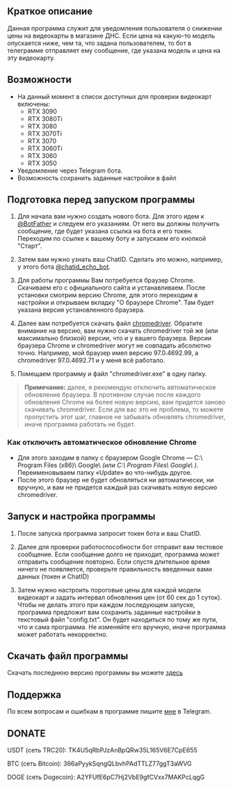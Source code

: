 ## Краткое описание

Данная программа служит для уведомления пользователя о снижении цены на видеокарты в магазине ДНС. 
Если цена на какую-то модель опускается ниже, чем та, что задана пользователем, то бот в телеграмме отправляет ему сообщение, где указана модель и цена на эту видеокарту. 


## Возможности
- На данный момент в список доступных для проверки видеокарт включены: 
    - RTX 3090
    - RTX 3080Ti 
    - RTX 3080 
    - RTX 3070Ti 
    - RTX 3070
    - RTX 3060Ti
    - RTX 3060 
    - RTX 3050
- Уведомление через Telegram бота.
- Возможность сохранить заданные настройки в файл 

## Подготовка перед запуском программы
1. Для начала вам нужно создать нового бота. Для этого идем к [@BotFather](https://telegram.me/BotFather) и следуем его указаниям. От него вы должны получить сообщение, где будет указана ссылка на бота и его токен.
Переходим по ссылке к вашему боту и запускаем его кнопкой "Старт".

2. Затем вам нужно узнать ваш ChatID. Сделать это можно, например, у этого бота [@chatid_echo_bot](https://telegram.me/chatid_echo_bot).
3. Для работы программы Вам потребуется браузер Chrome. Скачиваем его с официального сайта и устанавливаем. 
После установки смотрим версию Chrome, для этого переходим в настройки и открываем вкладку "О браузере Chrome". Там будет указана версия установленного браузера.

4. Далее вам потребуется скачать файл [chromedriver](https://chromedriver.chromium.org). Обратите внимание на версию, вам нужно скачать chromedriver той же 
(или максимально близкой) версии, что и у вашего браузера. Версии браузера Chrome и chromedriver могут не совпадать абсолютно точно. Например, мой браузер имел 
версию 97.0.4692.99, а chromedriver 97.0.4692.71 и у меня всё работало.

5. Помещаем программу и файл "chromedriver.exe" в одну папку.

> **Примечание:** далее, я рекомендую отключить автоматическое обновление браузера. В противном случае после каждого обновления Chrome на более новую версию, вам придется заново скачивать chromedriver. Если для вас это не проблема, то можете пропустить этот шаг, главное не забывать обновлять chromedriver, иначе программа работать не будет.

### Как отключить автоматическое обновление Chrome
  - Для этого заходим в папку с браузером Google Chrome — C:\ Program Files (x86)\ Google\  *(или C:\ Program Files\ Google\ )*. Переименовываем папку «Update» во что-нибудь другое.
  - После этого браузер не будет обновляться ни автоматически, ни вручную, и вам не придется каждый раз скачивать новую версию chromedriver.

## Запуск и настройка программы
1. После запуска программа запросит токен бота и ваш ChatID. 
2. Далее для проверки работоспособности бот отправит вам тестовое сообщение. 
Если сообщение долго не приходит, программа может отправить сообщение повторно. Если спустя длительное время ничего не появляется, проверьте правильность 
введенных вами данных (токен и ChatID)

3. Затем нужно настроить пороговые цены для каждой модели видеокарт и задать интервал обновления цен (от 60 сек до 1 суток).  
Чтобы не делать этого при каждом последующем запуске, программа предложит вам сохранить заданные настройки в текстовый файл "config.txt". Он будет находиться по 
тому же пути, что и сама программа. Не изменяйте его вручную, иначе программа может работать некорректно.

## Скачать файл программы
Скачать последнюю версию программы вы можете [здесь](https://github.com/BotWaw/DNS_check_videocards/releases)

## Поддержка
По всем вопросам и ошибкам в программе пишите [мне](https://telegram.me/DarkSideP) в Telegram. 

## DONATE
USDT (сеть TRC20): TK4U5qRbPJzAnBpQRw35L165V6E7CpE655

BTC (сеть Bitcoin): 366aPyykSqngQLbvhPAdTTLZ77ggT3aWVG

DOGE (сеть Dogecoin): A2YFUfE6pC7Hj2VbE9gfCVxx7MAKPcLqgG
